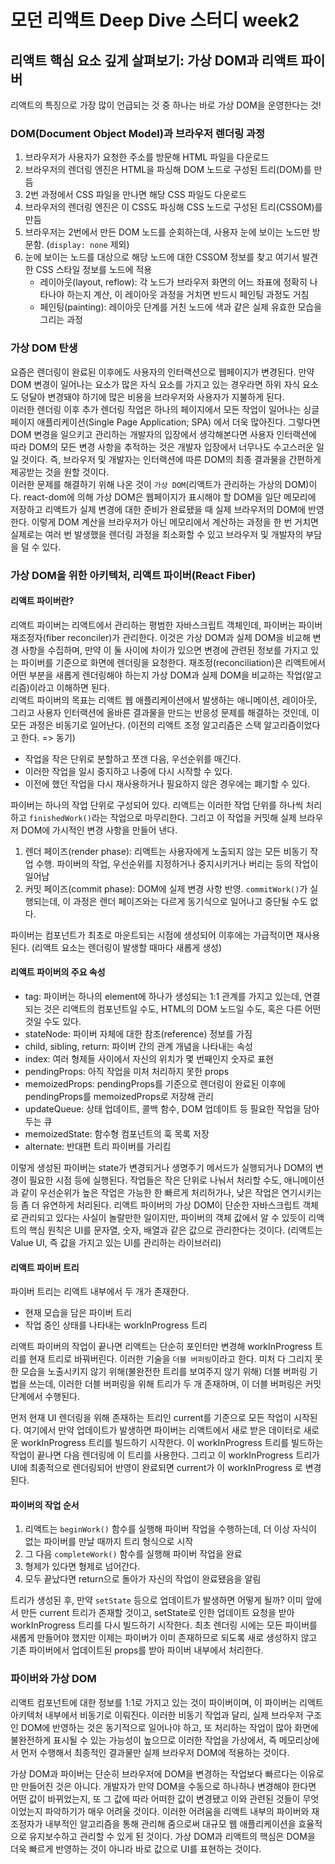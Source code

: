 # 모던 리액트 Deep Dive 스터디 week2

## 리액트 핵심 요소 깊게 살펴보기: 가상 DOM과 리액트 파이버

리액트의 특징으로 가장 많이 언급되는 것 중 하나는 바로 가상 DOM을 운영한다는 것!

### DOM(Document Object Model)과 브라우저 렌더링 과정

1. 브라우저가 사용자가 요청한 주소를 방문해 HTML 파일을 다운로드
2. 브라우저의 렌더링 엔진은 HTML을 파싱해 DOM 노드로 구성된 트리(DOM)를 만듬
3. 2번 과정에서 CSS 파일을 만나면 해당 CSS 파일도 다운로드
4. 브라우저의 렌더링 엔진은 이 CSS도 파싱해 CSS 노드로 구성된 트리(CSSOM)를 만듬
5. 브라우저는 2번에서 만든 DOM 노드를 순회하는데, 사용자 눈에 보이는 노드만 방문함. (`display: none` 제외)
6. 눈에 보이는 노드를 대상으로 해당 노드에 대한 CSSOM 정보를 찾고 여기서 발견한 CSS 스타일 정보를 노드에 적용
   - 레이아웃(layout, reflow): 각 노드가 브라우저 화면의 어느 좌표에 정확히 나타나야 하는지 계산, 이 레이아웃 과정을 거치면 반드시 페인팅 과정도 거침
   - 페인팅(painting): 레이아웃 단계를 거친 노드에 색과 같은 실제 유효한 모습을 그리는 과정

### 가상 DOM 탄생

요즘은 렌더링이 완료된 이후에도 사용자의 인터랙션으로 웹페이지가 변경된다. 만약 DOM 변경이 일어나는 요소가 많은 자식 요소를 가지고 있는 경우라면 하위 자식 요소도 덩달아 변경돼야 하기에 많은 비용을 브라우저와 사용자가 지불하게 된다. <br/>
이러한 렌더링 이후 추가 렌더링 작업은 하나의 페이지에서 모든 작업이 일어나는 싱글 페이지 애플리케이션(Single Page Application; SPA) 에서 더욱 많아진다. 그렇다면 DOM 변경을 일으키고 관리하는 개발자의 입장에서 생각해본다면 사용자 인터랙션에 따라 DOM의 모든 변경 사항을 추적하는 것은 개발자 입장에서 너무나도 수고스러운 일일 것이다. 즉, 브라우저 및 개발자는 인터랙션에 따른 DOM의 최종 결과물을 간편하게 제공받는 것을 원할 것이다. <br/>
이러한 문제를 해결하기 위해 나온 것이 `가상 DOM`(리액트가 관리하는 가상의 DOM)이다. react-dom에 의해 가상 DOM은 웹페이지가 표시해야 할 DOM을 일단 메모리에 저장하고 리액트가 실제 변경에 대한 준비가 완료됐을 때 실제 브라우저의 DOM에 반영한다. 이렇게 DOM 계산을 브라우저가 아닌 메모리에서 계산하는 과정을 한 번 거치면 실제로는 여러 번 발생했을 렌더링 과정을 최소화할 수 있고 브라우저 및 개발자의 부담을 덜 수 있다.

### 가상 DOM을 위한 아키텍처, 리액트 파이버(React Fiber)

#### 리액트 파이버란?

리액트 파이버는 리액트에서 관리하는 평범한 자바스크립트 객체인데, 파이버는 파이버 재조정자(fiber reconciler)가 관리한다. 이것은 가상 DOM과 실제 DOM을 비교해 변경 사항을 수집하며, 만약 이 둘 사이에 차이가 있으면 변경에 관련된 정보를 가지고 있는 파이버를 기준으로 화면에 렌더링을 요청한다. 재조정(reconciliation)은 리액트에서 어떤 부분을 새롭게 렌더링해야 하는지 가상 DOM과 실제 DOM을 비교하는 작업(알고리즘)이라고 이해하면 된다. <br/>
리액트 파이버의 목표는 리액트 웹 애플리케이션에서 발생하는 애니메이션, 레이아웃, 그리고 사용자 인터랙션에 올바른 결과물을 만드는 반응성 문제를 해결하는 것인데, 이 모든 과정은 비동기로 일어난다. (이전의 리액트 조정 알고리즘은 스택 알고리즘이었다고 한다. => 동기)

- 작업을 작은 단위로 분할하고 쪼갠 다음, 우선순위를 매긴다.
- 이러한 작업을 일시 중지하고 나중에 다시 시작할 수 있다.
- 이전에 했던 작업을 다시 재사용하거나 필요하지 않은 경우에는 폐기할 수 있다.

파이버는 하나의 작업 단위로 구성되어 있다. 리액트는 이러한 작업 단위를 하나씩 처리하고 `finishedWork()`라는 작업으로 마무리한다. 그리고 이 작업을 커밋해 실제 브라우저 DOM에 가시적인 변경 사항을 만들어 낸다.

1. 렌더 페이즈(render phase): 리액트는 사용자에게 노출되지 않는 모든 비동기 작업 수행. 파이버의 작업, 우선순위를 지정하거나 중지시키거나 버리는 등의 작업이 일어남
2. 커밋 페이즈(commit phase): DOM에 실제 변경 사항 반영. `commitWork()`가 실행되는데, 이 과정은 렌더 페이즈와는 다르게 동기식으로 일어나고 중단될 수도 없다.

파이버는 컴포넌트가 최초로 마운트되는 시점에 생성되어 이후에는 가급적이면 재사용된다. (리액트 요소는 렌더링이 발생할 때마다 새롭게 생성)

#### 리액트 파이버의 주요 속성

- tag: 파이버는 하나의 element에 하나가 생성되는 1:1 관계를 가지고 있는데, 연결되는 것은 리액트의 컴포넌트일 수도, HTML의 DOM 노드일 수도, 혹은 다른 어떤 것일 수도 있다.
- stateNode: 파이버 자체에 대한 참조(reference) 정보를 가짐
- child, sibling, return: 파이버 간의 관계 개념을 나타내는 속성
- index: 여러 형제들 사이에서 자신의 위치가 몇 번째인지 숫자로 표현
- pendingProps: 아직 작업을 미처 처리하지 못한 props
- memoizedProps: pendingProps를 기준으로 렌더링이 완료된 이후에 pendingProps를 memoizedProps로 저장해 관리
- updateQueue: 상태 업데이트, 콜백 함수, DOM 업데이트 등 필요한 작업을 담아두는 큐
- memoizedState: 함수형 컴포넌트의 훅 목록 저장
- alternate: 반대편 트리 파이버를 가리킴

이렇게 생성된 파이버는 state가 변경되거나 생명주기 메서드가 실행되거나 DOM의 변경이 필요한 시점 등에 실행된다. 작업들은 작은 단위로 나눠서 처리할 수도, 애니메이션과 같이 우선순위가 높은 작업은 가능한 한 빠르게 처리허가나, 낮은 작업은 연기시키는 등 좀 더 유연하게 처리된다. 리액트 파이버의 가상 DOM이 단순한 자바스크립트 객체로 관리되고 있다는 사실이 놀랄만한 일이지만, 파이버의 객체 값에서 알 수 있듯이 리액트의 핵심 원칙은 UI를 문자열, 숫자, 배열과 같은 값으로 관리한다는 것이다. (리액트는 Value UI, 즉 값을 가지고 있는 UI를 관리하는 라이브러리)

#### 리액트 파이버 트리

파이버 트리는 리액트 내부에서 두 개가 존재한다.

- 현재 모습을 담은 파이버 트리
- 작업 중인 상태를 나타내는 workInProgress 트리

리액트 파이버의 작업이 끝나면 리액트는 단순히 포인터만 변경해 workInProgress 트리를 현재 트리로 바꿔버린다. 이러한 기술을 `더블 버퍼링`이라고 한다. 미처 다 그리지 못한 모습을 노출시키지 않기 위해(불완전한 트리를 보여주지 않기 위해) 더블 버퍼링 기법을 쓰는데, 이러한 더블 버퍼링을 위해 트리가 두 개 존재하며, 이 더블 버퍼링은 커밋 단계에서 수행된다. <br/>

먼저 현재 UI 렌더링을 위해 존재하는 트리인 current를 기준으로 모든 작업이 시작된다. 여기에서 만약 업데이트가 발생하면 파이버는 리액트에서 새로 받은 데이터로 새로운 workInProgress 트리를 빌드하기 시작한다. 이 workInProgress 트리를 빌드하는 작업이 끝나면 다음 렌더링에 이 트리를 사용한다. 그리고 이 workInProgress 트리가 UI에 최종적으로 렌더링되어 반영이 완료되면 current가 이 workInProgress 로 변경된다.

#### 파이버의 작업 순서

1. 리액트는 `beginWork()` 함수를 실행해 파이버 작업을 수행하는데, 더 이상 자식이 없는 파이버를 만날 때까지 트리 형식으로 시작
2. 그 다음 `completeWork()` 함수를 실행해 파이버 작업을 완료
3. 형제가 있다면 형제로 넘어간다.
4. 모두 끝났다면 return으로 돌아가 자신의 작업이 완료됐음을 알림

트리가 생성된 후, 만약 `setState` 등으로 업데이트가 발생하면 어떻게 될까? 이미 앞에서 만든 current 트리가 존재할 것이고, setState로 인한 업데이트 요청을 받아 workInProgress 트리를 다시 빌드하기 시작한다. 최초 렌더링 시에는 모든 파이버를 새롭게 만들어야 했지만 이제는 파이버가 이미 존재하므로 되도록 새로 생성하지 않고 기존 파이버에서 업데이트된 props를 받아 파이버 내부에서 처리한다.

### 파이버와 가상 DOM

리액트 컴포넌트에 대한 정보를 1:1로 가지고 있는 것이 파이버이며, 이 파이버는 리액트 아키텍처 내부에서 비동기로 이뤄진다. 이러한 비동기 작업과 달리, 실제 브라우저 구조인 DOM에 반영하는 것은 동기적으로 일어나야 하고, 또 처리하는 작업이 많아 화면에 불완전하게 표시될 수 있는 가능성이 높으므로 이러한 작업을 가상에서, 즉 메모리상에서 먼저 수행해서 최종적인 결과물만 실제 브라우저 DOM에 적용하는 것이다. <br />

가상 DOM과 파이버는 단순히 브라우저에 DOM을 변경하는 작업보다 빠르다는 이유로만 만들어진 것은 아니다. 개발자가 만약 DOM을 수동으로 하나하나 변경해야 한다면 어떤 값이 바뀌었는지, 또 그 값에 따라 어떠한 값이 변경됐고 이와 관련된 것들이 무엇이었는지 파악하기가 매우 어려울 것이다. 이러한 어려움을 리액트 내부의 파이버와 재조정자가 내부적인 알고리즘을 통해 관리해 줌으로써 대규모 웹 애플리케이션을 효율적으로 유지보수하고 관리할 수 있게 된 것이다. 가상 DOM과 리액트의 핵심은 DOM을 더욱 빠르게 반영하는 것이 아니라 바로 값으로 UI를 표현하는 것이다.

